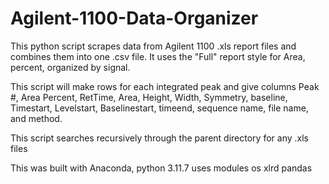 # Agilent-1100-Data-Organizer
This python script scrapes data from Agilent 1100 .xls report files and combines them into one .csv file.
It uses the "Full" report style for Area, percent, organized by signal.

This script will make rows for each integrated peak and give columns Peak #, Area Percent, RetTime, Area, Height, Width, Symmetry, baseline, Timestart, Levelstart, Baselinestart, timeend, sequence name, file name, and method.

This script searches recursively through the parent directory for any .xls files

This was built with Anaconda, python 3.11.7
uses modules
os
xlrd
pandas
